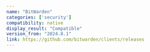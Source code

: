 ```yaml
---
name: "BitWarden"
categories: ['security']
compatibility: native
display_result: "Compatible"
version_from: "2024.8.1"
link: https://github.com/bitwarden/clients/releases
---
```

